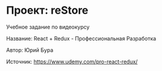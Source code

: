 # Проект: **reStore**

Учебное задание по видеокурсу

Название: React + Redux - Профессиональная Разработка

Автор: Юрий Бура

Источник: https://www.udemy.com/pro-react-redux/

